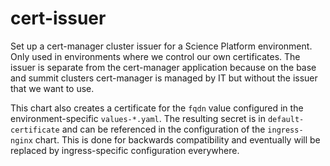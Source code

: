 # cert-issuer

Set up a cert-manager cluster issuer for a Science Platform environment.
Only used in environments where we control our own certificates.
The issuer is separate from the cert-manager application because on the base and summit clusters cert-manager is managed by IT but without the issuer that we want to use.

This chart also creates a certificate for the `fqdn` value configured in the environment-specific `values-*.yaml`.
The resulting secret is in `default-certificate` and can be referenced in the configuration of the `ingress-nginx` chart.
This is done for backwards compatibility and eventually will be replaced by ingress-specific configuration everywhere.
